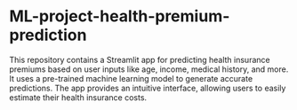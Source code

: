 # ML-project-health-premium-prediction
This repository contains a Streamlit app for predicting health insurance premiums based on user inputs like age, income, medical history, and more. It uses a pre-trained machine learning model to generate accurate predictions. The app provides an intuitive interface, allowing users to easily estimate their health insurance costs.
